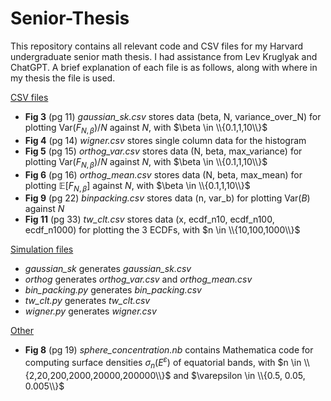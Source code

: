 # Senior-Thesis
This repository contains all relevant code and CSV files for my Harvard undergraduate senior math thesis. I had assistance from Lev Kruglyak and ChatGPT. A brief explanation of each file is as follows, along with where in my thesis the file is used.
  
<ins>CSV files</ins>
- **Fig 3** (pg 11)
  *gaussian_sk.csv* stores data (beta, N, variance_over_N) for plotting $\mathrm{Var}(F_{N,\beta})/N$ against $N$, with $\beta \in \\{0.1,1,10\\}$
- **Fig 4** (pg 14)
  *wigner.csv* stores single column data for the histogram
- **Fig 5** (pg 15)
  *orthog_var.csv* stores data (N, beta, max_variance) for plotting $\mathrm{Var}(F_{N,\beta})/N$ against $N$, with $\beta \in \\{0.1,1,10\\}$
- **Fig 6** (pg 16)
  *orthog_mean.csv* stores data (N, beta, max_mean) for plotting $\mathbb{E}[F_{N,\beta}]$ against $N$, with $\beta \in \\{0.1,1,10\\}$
- **Fig 9** (pg 22)
  *binpacking.csv* stores data (n, var_b) for plotting $\mathrm{Var}(B)$ against $N$
- **Fig 11** (pg 33)
  *tw_clt.csv* stores data (x, ecdf_n10, ecdf_n100, ecdf_n1000) for plotting the 3 ECDFs, with $n \in \\{10,100,1000\\}$

<ins>Simulation files</ins>
- *gaussian_sk* generates *gaussian_sk.csv*
- *orthog* generates *orthog_var.csv* and *orthog_mean.csv*
- *bin_packing.py* generates *bin_packing.csv*
- *tw_clt.py* generates *tw_clt.csv*
- *wigner.py* generates *wigner.csv*

<ins>Other</ins>
- **Fig 8** (pg 19)
  *sphere_concentration.nb* contains Mathematica code for computing surface densities $\sigma_n(E^\varepsilon)$ of equatorial bands, with $n \in \\{2,20,200,2000,20000,200000\\}$ and $\varepsilon \in \\{0.5, 0.05, 0.005\\}$
